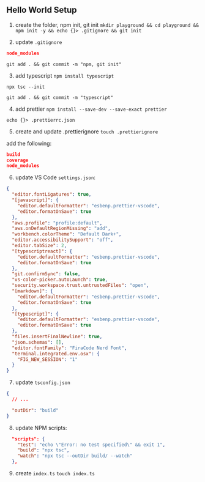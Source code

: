 ## Hello World Setup

1. create the folder, npm init, git init
   `mkdir playground && cd playground && npm init -y && echo {}> .gitignore && git init`

2. update `.gitignore`

```json
node_modules
```

`git add . && git commit -m "npm, git init"`

3. add typescript
   `npm install typescript`

`npx tsc --init`

`git add . && git commit -m "typescript"`

4. add prettier
   `npm install --save-dev --save-exact prettier`

`echo {}> .prettierrc.json`

5. create and update .prettierignore
   `touch .prettierignore`

add the following:

```json
build
coverage
node_modules
```

6. update VS Code `settings.json`:

```json
{
  "editor.fontLigatures": true,
  "[javascript]": {
    "editor.defaultFormatter": "esbenp.prettier-vscode",
    "editor.formatOnSave": true
  },
  "aws.profile": "profile:default",
  "aws.onDefaultRegionMissing": "add",
  "workbench.colorTheme": "Default Dark+",
  "editor.accessibilitySupport": "off",
  "editor.tabSize": 2,
  "[typescriptreact]": {
    "editor.defaultFormatter": "esbenp.prettier-vscode",
    "editor.formatOnSave": true
  },
  "git.confirmSync": false,
  "vs-color-picker.autoLaunch": true,
  "security.workspace.trust.untrustedFiles": "open",
  "[markdown]": {
    "editor.defaultFormatter": "esbenp.prettier-vscode",
    "editor.formatOnSave": true
  },
  "[typescript]": {
    "editor.defaultFormatter": "esbenp.prettier-vscode",
    "editor.formatOnSave": true
  },
  "files.insertFinalNewline": true,
  "json.schemas": [],
  "editor.fontFamily": "FiraCode Nerd Font",
  "terminal.integrated.env.osx": {
    "FIG_NEW_SESSION": "1"
  }
}
```

7. update `tsconfig.json`

```json
{
  // ...

  "outDir": "build"
}
```

8. update NPM scripts:

```json
  "scripts": {
    "test": "echo \"Error: no test specified\" && exit 1",
    "build": "npx tsc",
    "watch": "npx tsc --outDir build/ --watch"
  },
```

9. create `index.ts`
   `touch index.ts`
